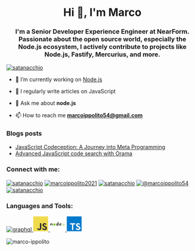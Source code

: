 <h1 align="center">Hi 👋, I'm Marco</h1>
<h3 align="center">I'm a Senior Developer Experience Engineer at NearForm. Passionate about the open source world, especially the Node.js ecosystem, I actively contribute to projects like Node.js, Fastify, Mercurius, and more.</h3>

<p align="left"> <a href="https://twitter.com/satanacchio" target="blank"><img src="https://img.shields.io/twitter/follow/satanacchio?logo=twitter&style=for-the-badge" alt="satanacchio" /></a> </p>

- 🔭 I’m currently working on [Node.js](https://github.com/nodejs/node)

- 📝 I regularly write articles on JavaScript

- 💬 Ask me about **node.js**

- 📫 How to reach me **marcoippolito54@gmail.com**

### Blogs posts
<!-- BLOG-POST-LIST:START -->
- [JavaScript Codeception: A Journey into Meta Programming](https://medium.com/@marcoippolito54/javascript-codeception-a-journey-into-meta-programming-5b1cf9005994?source=rss-fabadffbc3aa------2)
- [Advanced JavaScript code search with Orama](https://medium.com/@marcoippolito54/advanced-javascript-code-search-with-orama-4e9ed094b4e2?source=rss-fabadffbc3aa------2)
<!-- BLOG-POST-LIST:END -->

<h3 align="left">Connect with me:</h3>
<p align="left">
<a href="https://twitter.com/satanacchio" target="blank"><img align="center" src="https://raw.githubusercontent.com/rahuldkjain/github-profile-readme-generator/master/src/images/icons/Social/twitter.svg" alt="satanacchio" height="30" width="40" /></a>
<a href="https://linkedin.com/in/marcoippolito2021" target="blank"><img align="center" src="https://raw.githubusercontent.com/rahuldkjain/github-profile-readme-generator/master/src/images/icons/Social/linked-in-alt.svg" alt="marcoippolito2021" height="30" width="40" /></a>
<a href="https://instagram.com/satanacchio" target="blank"><img align="center" src="https://raw.githubusercontent.com/rahuldkjain/github-profile-readme-generator/master/src/images/icons/Social/instagram.svg" alt="satanacchio" height="30" width="40" /></a>
<a href="https://medium.com/@marcoippolito54" target="blank"><img align="center" src="https://raw.githubusercontent.com/rahuldkjain/github-profile-readme-generator/master/src/images/icons/Social/medium.svg" alt="@marcoippolito54" height="30" width="40" /></a>
<a href="https://www.youtube.com/c/satanacchio" target="blank"><img align="center" src="https://raw.githubusercontent.com/rahuldkjain/github-profile-readme-generator/master/src/images/icons/Social/youtube.svg" alt="satanacchio" height="30" width="40" /></a>
</p>

<h3 align="left">Languages and Tools:</h3>
<p align="left"> <a href="https://graphql.org" target="_blank" rel="noreferrer"> <img src="https://www.vectorlogo.zone/logos/graphql/graphql-icon.svg" alt="graphql" width="40" height="40"/> </a> <a href="https://developer.mozilla.org/en-US/docs/Web/JavaScript" target="_blank" rel="noreferrer"> <img src="https://raw.githubusercontent.com/devicons/devicon/master/icons/javascript/javascript-original.svg" alt="javascript" width="40" height="40"/> </a> <a href="https://nodejs.org" target="_blank" rel="noreferrer"> <img src="https://raw.githubusercontent.com/devicons/devicon/master/icons/nodejs/nodejs-original-wordmark.svg" alt="nodejs" width="40" height="40"/> </a> <a href="https://www.typescriptlang.org/" target="_blank" rel="noreferrer"> <img src="https://raw.githubusercontent.com/devicons/devicon/master/icons/typescript/typescript-original.svg" alt="typescript" width="40" height="40"/> </a> </p>

<p><img align="center" src="https://github-readme-stats.vercel.app/api/top-langs?username=marco-ippolito&show_icons=true&locale=en&layout=compact" alt="marco-ippolito" /></p>
